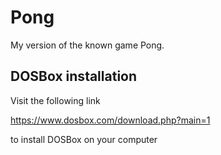 # Pong
My version of the known game Pong.
## DOSBox installation
Visit the following link

https://www.dosbox.com/download.php?main=1

to install DOSBox on your computer
